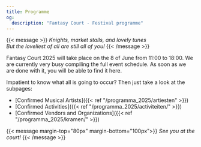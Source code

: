 ```yaml
---
title: Programme
og:
  description: "Fantasy Court - Festival programme"
---
```

{{< message >}}
 _Knights, market stalls, and lovely tunes_  \
_But the loveliest of all are still all of you!_
{{< /message >}}

Fantasy Court 2025 will take place on the 8 of June from 11:00 to 18:00. We are currently very busy compiling the full event schedule. As soon as we are done with it, you will be able to find it here.

Impatient to know what all is going to occur? Then just take a look at the subpages:
* [Confirmed Musical Artists]({{< ref "/programma_2025/artiesten" >}})
* [Confirmed Activities]({{< ref "/programma_2025/activiteiten/" >}})
* [Confirmed Vendors and Organizations]({{< ref "/programma_2025/kramen/" >}})

{{< message margin-top="80px" margin-bottom="100px">}}
_See you at the court!_
{{< /message >}}
